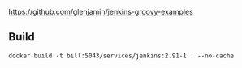 https://github.com/glenjamin/jenkins-groovy-examples



## Build
```
docker build -t bill:5043/services/jenkins:2.91-1 . --no-cache
```
